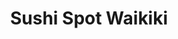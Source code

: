 ---
layout: place
title: "Sushi Spot Waikiki"
permalink: /hawaii/honolulu/sushi-spot-waikiki.html
stateAbbr: HI
stateName: Hawaii
cityName: Honolulu
seo:
  name: "Sushi Spot Waikiki"
  type: Restaurant
  links: https://www.fooddiscoveryapp.com/honolulu/sushi-spot-waikiki
description: "Sushi Spot Waikiki serves delicious sushi in Honolulu, Hawaii. Try fresh Japanese dishes for a great dining experience. "
place_id: ChIJ9-OO4n9zAHwRVaLwpgIWLBU
photos:
  - name: >-
      places/ChIJ9-OO4n9zAHwRVaLwpgIWLBU/photos/AeeoHcL5d9eHgBGlbg7c2jcYYvRvfQJMliesj1tuI9oUAiMllcIN_4tBtdhPwDv4jbENNtgGju6p8DVoyhri1DTeKPvHnweknkEBkI5H3HY1a3kMpRjNrDPh8TaEWHCV19cftfDBoxGMTkjuTeAj9_Gk5Z2AsNl53bh-gbKP0HDw8GMnCiD4Hy1Oh1986QN-71MOi3EGXIPGYjIpB0AOuRCbepS91UE2hcoEx5H_tWp1jL2VspTRmEPqySIQ5XXd9Zez6HBWX1T-mAZm6ZtqupZ57_zn2TN55fmSWl_ryR4utY6CMrAT8RldhmRZ81zCrPyRWUyeLhkrUmfaxLk1UlXyd2bgr73_GLqdjP__xXNGtDVEAiNeLniBW1qBwiKPcMruTuNkfvYJ4Wbn7wwNrROKhEvbu9IzwHJhzeyyPPSdcI_8gg
    widthPx: 3024
    heightPx: 4032
    authorAttributions:
      - displayName: Olivia Ivanova
        uri: https://maps.google.com/maps/contrib/105143867490692207090
        photoUri: >-
          https://lh3.googleusercontent.com/a-/ALV-UjVfs9XxNLY1j33Ogt8kxQsYupfapYrfaT0h4MfWwGUXZol5IHgc=s100-p-k-no-mo
    flagContentUri: >-
      https://www.google.com/local/imagery/report/?cb_client=maps_api_places.places_api&image_key=!1e10!2sCIHM0ogKEICAgIChuPqSWA&hl=en-US
    googleMapsUri: >-
      https://www.google.com/maps/place//data=!3m4!1e2!3m2!1sCIHM0ogKEICAgIChuPqSWA!2e10!4m2!3m1!1s0x7c00737fe28ee3f7:0x152c1602a6f0a255
  - name: >-
      places/ChIJ9-OO4n9zAHwRVaLwpgIWLBU/photos/AeeoHcIYUS3EEhnCm7UKWiozduFzqaSHJXRzxLVike9trJEtMMBUrrio050X2utQetQnDYMNoUdDc9_EL2nBNHkY8-hi6iyKdlSrdrKOSdPo7MNkkhRgwo5ZPrg5QfMRLd-NKxJfjOBmIuAafzmXam3nDcdJEXO8PwX86rIC-KCeY_-_8gXRlJp20G2nDYHCeFdYWhNeyrwql5zHdw739ss5C7gM8IUmYEvQ5icTWCIwlKZw6kSI9YR8SYdGFIWOcUCxU-g2OPhYIxTl1UUJ11vjMXP4k_wOGJ5DF7qN40gGuJml8FMmM4iwhatBu_svaHCwuZFBdBk7mFaDx2BkKsv4SORR26V73En6yrmg1T6s_7yr92lT7HvbFohhErSB11kMs4F2o4FN-UJJUeE9y09uJc6OLz1ui7XYrE64QOKN2HiW_LnT
    widthPx: 4000
    heightPx: 2252
    authorAttributions:
      - displayName: Ho-Joon Jeong
        uri: https://maps.google.com/maps/contrib/114210786210813260086
        photoUri: >-
          https://lh3.googleusercontent.com/a/ACg8ocK2jrQ-QaF083W6LWFo6Prfih1xuSLrCmQ4O2lihasEZT04eA=s100-p-k-no-mo
    flagContentUri: >-
      https://www.google.com/local/imagery/report/?cb_client=maps_api_places.places_api&image_key=!1e10!2sCIHM0ogKEICAgICjlJ3p2AE&hl=en-US
    googleMapsUri: >-
      https://www.google.com/maps/place//data=!3m4!1e2!3m2!1sCIHM0ogKEICAgICjlJ3p2AE!2e10!4m2!3m1!1s0x7c00737fe28ee3f7:0x152c1602a6f0a255
  - name: >-
      places/ChIJ9-OO4n9zAHwRVaLwpgIWLBU/photos/AeeoHcIgJ2q8_8hnz14z9r5nBwJ6z-eJehW5pilVuhLIoi7icHbE2Yvwjd36ygTlT_PKUI1StrGYekEQ-nthHCuwrbNBFjXxIuBSFt3iyxfh5ES2ogIVb4j5BWmZlMJeMLBGgXjyUT2t9EYZe1Y5yFTLBGYobuD6Awas4dEvJTBPJog8F7dQNx3iF9KABYIyoCqL_MDNqR2ABctIYx4f_-BJUDR8iH9EqyDjbpmdYC98PSEOzc-0s7eoHTNdb4_ZIDB-7vxR7UWy8i5uj7YdKSnbKEdmDDKScVfb_DCfQyvyyRTcl-hdBHh6gDx3jyMXgpjZxxBgis8yST4BVbm1VWmC-niLqNZie_JIHJXO3-cIA5iMpwi3YNCbfYfB6KqrHmL8Ixoa64Pq4fipBgOHBTjOOrY26Rwk7RanjGQGlYeDspynLQ
    widthPx: 4800
    heightPx: 3600
    authorAttributions:
      - displayName: Lauren Serpan
        uri: https://maps.google.com/maps/contrib/104640614596803728589
        photoUri: >-
          https://lh3.googleusercontent.com/a-/ALV-UjXrl1K2cOmlh-h7kAsGq4isASNAjpi2yc4MO57HM3m7uadCH0yo=s100-p-k-no-mo
    flagContentUri: >-
      https://www.google.com/local/imagery/report/?cb_client=maps_api_places.places_api&image_key=!1e10!2sCIHM0ogKEICAgMCI_f6GVQ&hl=en-US
    googleMapsUri: >-
      https://www.google.com/maps/place//data=!3m4!1e2!3m2!1sCIHM0ogKEICAgMCI_f6GVQ!2e10!4m2!3m1!1s0x7c00737fe28ee3f7:0x152c1602a6f0a255
  - name: >-
      places/ChIJ9-OO4n9zAHwRVaLwpgIWLBU/photos/AeeoHcJK1T1WU1xd7H0L4IhwVs54pibBfh3P6KWvYCV9lOXaS1TV1HoE81sAev9gH02o-imfdzHgVb5HzPDPFvd4YkSMcrqK4jJ61DVnUn29EqqI0duZYF6u1gmmOedRPw3RwqIg3GV3vW6EkL1wrAj_bqMFbsmiHelRJBdKrcq7Y_VXLcsAqQcRC6nWRDWufy2NDnLxDZiGfCfi5XCRFL0Twe72KPzjcV9D6RsSBILl0jadEWq0ItFksrQIGPpLfaadI53sbCyXHq5uqzRub-FTpELx-b_JsKLqJAKSwKzlttPbHrahwBM_HtSWJcL4TCdKX8bHCnqXdmPjBqeWIECuXk2WtdnXNGHElCWTBldC7tdcCJXBakLvsJ8vzOB4JNtRVwnZJp8AkamMInBstfi5Wf70uXOBhRTaxu0Wp-Ucf9Ovjtbp
    widthPx: 2992
    heightPx: 2992
    authorAttributions:
      - displayName: 정건희
        uri: https://maps.google.com/maps/contrib/107076816440519470802
        photoUri: >-
          https://lh3.googleusercontent.com/a/ACg8ocInEZW33EkDjb57Ach8RBtL4UnJsOLxWCmCk3tCsYwQOmG9BQ=s100-p-k-no-mo
    flagContentUri: >-
      https://www.google.com/local/imagery/report/?cb_client=maps_api_places.places_api&image_key=!1e10!2sCIHM0ogKEICAgMCgg7qq1QE&hl=en-US
    googleMapsUri: >-
      https://www.google.com/maps/place//data=!3m4!1e2!3m2!1sCIHM0ogKEICAgMCgg7qq1QE!2e10!4m2!3m1!1s0x7c00737fe28ee3f7:0x152c1602a6f0a255
  - name: >-
      places/ChIJ9-OO4n9zAHwRVaLwpgIWLBU/photos/AeeoHcJvwhcV-UxlWULps1MQ-WXVXtnrPSzW--sbPg6tJ1Adx70csL2PCse95W7Pb-rnMEu-k8G91-R2pj4aMmKVBpSDjxlqZHPbdVUZbhydJxJ96ffy1t_Ix-jvi-ypxexLMwjRD06aMIPPFGimZ_tr8HTJWoTdYopnGWTz_yBQdv6vUMqSchuIdWnvG7ZRQlZ1dWoGwdTkt2jrdH9shUP13JoxqAE9Ftne-GpXpH0ACBvvyaFpWSKEUP1Qr3Q3IW-KXDjx-G3BFGTI0YsNVEvSAuFqDi6Skc8UbBV4QYKHBZVgL-KW0Ry861kbuF4qTplWiCxzmf1x4j_95FayTiCqnMczyaAvY07Xrz4kWFPZe_heScuXMddQRM6jIVTCjFiuZhVjuurJKS25hy8KoFztVyTvh2fGrhBtVmP6ct_BChl_JoLu
    widthPx: 4032
    heightPx: 3024
    authorAttributions:
      - displayName: 주르
        uri: https://maps.google.com/maps/contrib/114320551374067600410
        photoUri: >-
          https://lh3.googleusercontent.com/a-/ALV-UjUUsAN-frAwHzdpZzJ4InyDzax9kIkn9hGwEbSwqPyIEe3mL4ljCQ=s100-p-k-no-mo
    flagContentUri: >-
      https://www.google.com/local/imagery/report/?cb_client=maps_api_places.places_api&image_key=!1e10!2sCIHM0ogKEICAgMDIqfvUqAE&hl=en-US
    googleMapsUri: >-
      https://www.google.com/maps/place//data=!3m4!1e2!3m2!1sCIHM0ogKEICAgMDIqfvUqAE!2e10!4m2!3m1!1s0x7c00737fe28ee3f7:0x152c1602a6f0a255
  - name: >-
      places/ChIJ9-OO4n9zAHwRVaLwpgIWLBU/photos/AeeoHcJ32D3YvZmD_wsGH5bgFZubdWSvtsdNpJCn6eVv0ylHd3u4GDGT6I4aFX4NJRohnsZ3nZdlJclRlbKCxyEwVjYDb_FX1-nhKWde0y69MUgXM2zyLPZJOpGN0YfA5sOoxNVvsQSnXPGLrtbmUgyJneD-PYIftAcrBuzpoqAcaeib4KdrIKRVbhLVtgMGrOPbBnSiD5CK3vhvqFwOxSnP7m887aHYTrEzhRsw7in_zEQEY3WdidMqiW15eWyWELvbKZOcXgv8qQnq1fA_SWqG3WkQGDxLnuhWK7bpLVM5L3wknbPdTtz9yf7lW92FQIiCnq71hDPM_crSHVWl57n84BBF1Q_IJ3xSW4Vmxv04J_IK_wwUSgMStUFBEh6p-iGlSQPKhXLbpkvHSzkbuVKS2uXJXy545eyrJTm00qxM8lM
    widthPx: 4032
    heightPx: 3024
    authorAttributions:
      - displayName: Harry
        uri: https://maps.google.com/maps/contrib/113015430306755199199
        photoUri: >-
          https://lh3.googleusercontent.com/a/ACg8ocKr8uJfZS3ECW5xAhmRlOugr7HWI1SaOYwBWvL2JzijVjzFZw=s100-p-k-no-mo
    flagContentUri: >-
      https://www.google.com/local/imagery/report/?cb_client=maps_api_places.places_api&image_key=!1e10!2sCIHM0ogKEICAgID_juCoGg&hl=en-US
    googleMapsUri: >-
      https://www.google.com/maps/place//data=!3m4!1e2!3m2!1sCIHM0ogKEICAgID_juCoGg!2e10!4m2!3m1!1s0x7c00737fe28ee3f7:0x152c1602a6f0a255
  - name: >-
      places/ChIJ9-OO4n9zAHwRVaLwpgIWLBU/photos/AeeoHcJDhloUaANQNGWq86sQlLub830Bkb_p3ku611b4RALkWrbFTk9wIs9Luo_vCBBgDlAFTHYUiPr5ESgEOgWLtZ39rz0q8RGWno4FafwnpoExtYKIBakkE6IIEfhB5aP-uTcqqxaaosk4F-QA6mWthZoutioSthxJZKwgmlF3njAO0c6HJUnPA1OFnbEHzZr0ToEYzob-QRRF6gcyyRXzxTGydK_KsvydXvY9XTxbaZvqVMciEk0815_ihov0HyTl8fJERYHOH25u9QgCuwABAffpXupFH4F7q6S5vLco1j3tPlwNXlebFaPFH203RIqU2A8aOOpia8T-K3vqgQmCecyGGOo-bX130fjHlJPHg1byfCTfnWRmdvAS8KHN-X67ZA5i-_hb6Cdy41_Wmzsb8ih5mnhcVH847tfflpc__r5XRA
    widthPx: 4032
    heightPx: 3024
    authorAttributions:
      - displayName: Alan Huang
        uri: https://maps.google.com/maps/contrib/114289199333070338495
        photoUri: >-
          https://lh3.googleusercontent.com/a/ACg8ocI-2wR8roaNTQJ9oC_cq89_rQV-egfs6S8uFGIPoB0I3KuUSQ=s100-p-k-no-mo
    flagContentUri: >-
      https://www.google.com/local/imagery/report/?cb_client=maps_api_places.places_api&image_key=!1e10!2sCIHM0ogKEICAgID7n_K8Og&hl=en-US
    googleMapsUri: >-
      https://www.google.com/maps/place//data=!3m4!1e2!3m2!1sCIHM0ogKEICAgID7n_K8Og!2e10!4m2!3m1!1s0x7c00737fe28ee3f7:0x152c1602a6f0a255
  - name: >-
      places/ChIJ9-OO4n9zAHwRVaLwpgIWLBU/photos/AeeoHcJg1-KUStwHkA_16tu8fNMYvJ4cr-l3NKErrNH-jtPo3zKw57-AkQDTJmsebkfNmLtb8wux_ZQSPji3R8r8UypGSM47rUvczjWQWUvtT6AcBKO42xAPb-xFdk1u9cemMyt8ZhBwi8eHo7v-OKSJGb_pFtkIIY31ZVoi-UE0UX4vjFOJz9ls9wnFIXC6dWbPzN-0ip5CPmG7e7TWHUupmkx18-gteLkX85zbUGnNZ1QFD3P51i0h3jfhVCqQTDmIT-LCPp9PrNxEqR-uaZ0935OESEt_bNup_zXm34bdj0uFRbT1QrfpoF2w_9Sxeltt2hLSrHV_sc-3N4tBfWTK4LSe5PcjE4chJyXYtBxGGPdy-yEQhRc0svseEXF2ut9ztnUNcIPxbRmesEkJHtvvFm66zmxvCYort8yMoeciScKC1w
    widthPx: 3024
    heightPx: 4032
    authorAttributions:
      - displayName: Anusree Suraj
        uri: https://maps.google.com/maps/contrib/106884779265613040510
        photoUri: >-
          https://lh3.googleusercontent.com/a-/ALV-UjViXqIvL8XsptCdp6RtKNnZCida-7Ep0y503VusueTZmP10VUCmyw=s100-p-k-no-mo
    flagContentUri: >-
      https://www.google.com/local/imagery/report/?cb_client=maps_api_places.places_api&image_key=!1e10!2sCIHM0ogKEICAgMDQx7aOJA&hl=en-US
    googleMapsUri: >-
      https://www.google.com/maps/place//data=!3m4!1e2!3m2!1sCIHM0ogKEICAgMDQx7aOJA!2e10!4m2!3m1!1s0x7c00737fe28ee3f7:0x152c1602a6f0a255
  - name: >-
      places/ChIJ9-OO4n9zAHwRVaLwpgIWLBU/photos/AeeoHcKhbb1zpLItj1z5AFmJY0l1qA9DUjjm0yu6gtC6q3NJ1bsqQpbsq0mpquF1Bb0z7FVFNCfpG1_1unoYUtilJVZNGNgbMnENGZaHBTYS1pe3_CwdX_mSLjGiWxm3anDzLEXOfheUi2khcItK-SxSGap3b0hfq9WZK0vZlwJLnA-IsrIFf6EhJ150ISWU7N22nPlR6RsZWGT0vw_t8fL5_u4wERh53WI_MXkJmliO4X7PJVeGcc6m3SQwQvt2r5vJcyIXpFwEwOslBahI9hIUjroLMDgSXnOpzpGBPFg_B1MAKT_MACUQiwIh09qbT5GvL3-be-KUH4XQDOs9oMSw-9AOKgo_GbYILsYrNmSsGM9Ufxt2YTeY7ePjg9cU1MIkX2ngbMb8QogJjJjUWyofUwuT33tiqo2p1qJLWjHhYDb2ACbt
    widthPx: 4032
    heightPx: 3024
    authorAttributions:
      - displayName: Nana Na
        uri: https://maps.google.com/maps/contrib/112451286973606447310
        photoUri: >-
          https://lh3.googleusercontent.com/a/ACg8ocI1WvkiRao4tbYn2nSauFd8GXkPOzgN8RE4en4_nj-izFxRDg=s100-p-k-no-mo
    flagContentUri: >-
      https://www.google.com/local/imagery/report/?cb_client=maps_api_places.places_api&image_key=!1e10!2sCIHM0ogKEICAgIC_kP3S7wE&hl=en-US
    googleMapsUri: >-
      https://www.google.com/maps/place//data=!3m4!1e2!3m2!1sCIHM0ogKEICAgIC_kP3S7wE!2e10!4m2!3m1!1s0x7c00737fe28ee3f7:0x152c1602a6f0a255
  - name: >-
      places/ChIJ9-OO4n9zAHwRVaLwpgIWLBU/photos/AeeoHcIPIhzUuRA1UnCuHa4WkHz11vbV6WvasR9NRoaeXw_t6B9WulrL5iJnikVGSubP71wWni3BtEgRWE4f_ZHpgZj1YupezrXppW11EcdhbHIhocMoJyMFOvuK5YWBJ_-dlgohTEiGhGZJUmrHfwJPVkO0Sc2AN0WOd5lzk0aQ1Jx9nO9Cqe88AN_7umk-pCJu0VZwby0Xk6CpjVOziTnRxjk-bz3IoRMm8ef0KhxUtQNIPokzAX3rDndMqtxAZjIEvZ_-1vuWEM2NBagdbE24-rXIyboHBqH-2gdpa1GLKcrW5qHHvsOx0KFQMHGcjKgtt-PJDjOzCHTDxnnYAVyIsYWl9VmaEF9Shz1BKzK41oLzLGgdr492cVcQVJWhvjIIkpxe-Yq69p2vztTKpjJ9jnsYGhAhNsbBc8XM7Kl4NiGFQqqB
    widthPx: 3024
    heightPx: 4032
    authorAttributions:
      - displayName: 박희원
        uri: https://maps.google.com/maps/contrib/103294154668848293439
        photoUri: >-
          https://lh3.googleusercontent.com/a/ACg8ocKFmXd6AQns4fdmqKdQDS5PzhDIf6DD7vkSy1x2qkSEPgLKwlov=s100-p-k-no-mo
    flagContentUri: >-
      https://www.google.com/local/imagery/report/?cb_client=maps_api_places.places_api&image_key=!1e10!2sCIHM0ogKEICAgID3_LCMzwE&hl=en-US
    googleMapsUri: >-
      https://www.google.com/maps/place//data=!3m4!1e2!3m2!1sCIHM0ogKEICAgID3_LCMzwE!2e10!4m2!3m1!1s0x7c00737fe28ee3f7:0x152c1602a6f0a255
address: 204 Liliʻuokalani Ave, Honolulu, HI 96815, USA
street: 204 Liliʻuokalani Ave
city: Honolulu
state: HI
zip: '96815'
country: USA
neighborhood: Waikiki
latitude: '21.275654'
longitude: '-157.822423'
accessibility_options:
  wheelchairAccessibleParking: true
  wheelchairAccessibleEntrance: true
  wheelchairAccessibleSeating: true
business_status: OPERATIONAL
name: Sushi Spot Waikiki
google_maps_links:
  directionsUri: >-
    https://www.google.com/maps/dir//''/data=!4m7!4m6!1m1!4e2!1m2!1m1!1s0x7c00737fe28ee3f7:0x152c1602a6f0a255!3e0
  placeUri: https://maps.google.com/?cid=1525618574418289237
  writeAReviewUri: >-
    https://www.google.com/maps/place//data=!4m3!3m2!1s0x7c00737fe28ee3f7:0x152c1602a6f0a255!12e1
  reviewsUri: >-
    https://www.google.com/maps/place//data=!4m4!3m3!1s0x7c00737fe28ee3f7:0x152c1602a6f0a255!9m1!1b1
  photosUri: >-
    https://www.google.com/maps/place//data=!4m3!3m2!1s0x7c00737fe28ee3f7:0x152c1602a6f0a255!10e5
primary_type: Japanese Restaurant
opening_hours:
  regular: null
  current: null
secondary_opening_hours:
  regular:
    weekdayDescriptions: null
    type: null
  current:
    weekdayDescriptions: null
    type: null
phone: (808) 369-7242
price_level: null
price_range: $30 &ndash; $50
rating: '4.8'
rating_count: 2193
website: https://www.fooddiscoveryapp.com/honolulu/sushi-spot-waikiki
reviews: null
parking_options: null
payment_options: null
allow_dogs: null
curbside_pickup: null
delivery: null
dine_in: null
good_for_children: null
good_for_groups: null
good_for_sports: null
live_music: null
menu_for_children: null
outdoor_seating: null
reservable: null
restroom: null
serves_beer: null
serves_breakfast: null
serves_brunch: null
serves_cocktails: null
serves_coffee: null
serves_dinner: null
serves_dessert: null
serves_lunch: null
serves_vegetarian_food: null
serves_wine: null
takeout: null
summary: null

---
